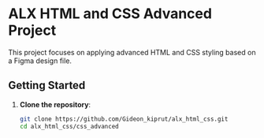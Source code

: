 
# ALX HTML and CSS Advanced Project

This project focuses on applying advanced HTML and CSS styling based on a Figma design file.

## Getting Started

1. **Clone the repository**:
   ```sh
   git clone https://github.com/Gideon_kiprut/alx_html_css.git
   cd alx_html_css/css_advanced
